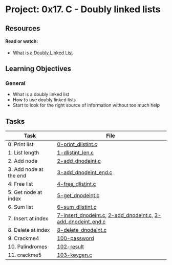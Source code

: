 # Project: 0x17. C - Doubly linked lists

## Resources

#### Read or watch:

* [What is a Doubly Linked List](https://intranet.alxswe.com/rltoken/C5_IRM981SVn8oA8RP3gag)
## Learning Objectives

### General

* What is a doubly linked list
* How to use doubly linked lists
* Start to look for the right source of information without too much help
## Tasks

| Task | File |
| ---- | ---- |
| 0. Print list | [0-print_dlistint.c](./0-print_dlistint.c) |
| 1. List length | [1-dlistint_len.c](./1-dlistint_len.c) |
| 2. Add node | [2-add_dnodeint.c](./2-add_dnodeint.c) |
| 3. Add node at the end | [3-add_dnodeint_end.c](./3-add_dnodeint_end.c) |
| 4. Free list | [4-free_dlistint.c](./4-free_dlistint.c) |
| 5. Get node at index | [5-get_dnodeint.c](./5-get_dnodeint.c) |
| 6. Sum list | [6-sum_dlistint.c](./6-sum_dlistint.c) |
| 7. Insert at index | [7-insert_dnodeint.c](./7-insert_dnodeint.c), [2-add_dnodeint.c](./2-add_dnodeint.c), [3-add_dnodeint_end.c](./3-add_dnodeint_end.c) |
| 8. Delete at index | [8-delete_dnodeint.c](./8-delete_dnodeint.c) |
| 9. Crackme4 | [100-password](./100-password) |
| 10. Palindromes | [102-result](./102-result) |
| 11. crackme5 | [103-keygen.c](./103-keygen.c) |

